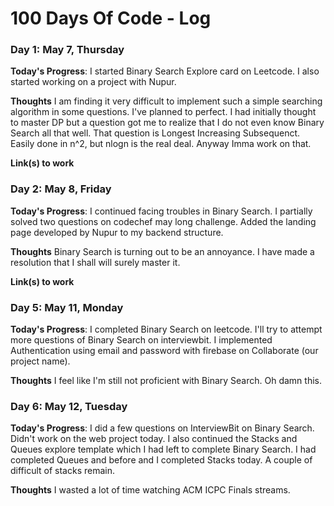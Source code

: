 # 100 Days Of Code - Log

### Day 1: May 7, Thursday

**Today's Progress**: I started Binary Search Explore card on Leetcode. I also started working on a project with Nupur.

**Thoughts** I am finding it very difficult to implement such a simple searching algorithm in some questions. I've planned to perfect. I had initially thought to master DP but a question got me to realize that I do not even know Binary Search all that well. That question is Longest Increasing Subsequenct. Easily done in n^2, but nlogn is the real deal. Anyway Imma work on that.

**Link(s) to work**

### Day 2: May 8, Friday

**Today's Progress**: I continued facing troubles in Binary Search. I partially solved two questions on codechef may long challenge. Added the landing page developed by Nupur to my backend structure. 

**Thoughts** Binary Search is turning out to be an annoyance. I have made a resolution that I shall will surely master it.

**Link(s) to work**

### Day 5: May 11, Monday

**Today's Progress**: I completed Binary Search on leetcode. I'll try to attempt more questions of Binary Search on interviewbit. I implemented Authentication using email and password with firebase on Collaborate (our project name). 

**Thoughts** I feel like I'm still not proficient with Binary Search. Oh damn this.

### Day 6: May 12, Tuesday

**Today's Progress**: I did a few questions on InterviewBit on Binary Search. Didn't work on the web project today. I also continued the Stacks and Queues explore template which I had left to complete Binary Search. I had completed Queues and before and I completed Stacks today. A couple of difficult of stacks remain.

**Thoughts** I wasted a lot of time watching ACM ICPC Finals streams. 